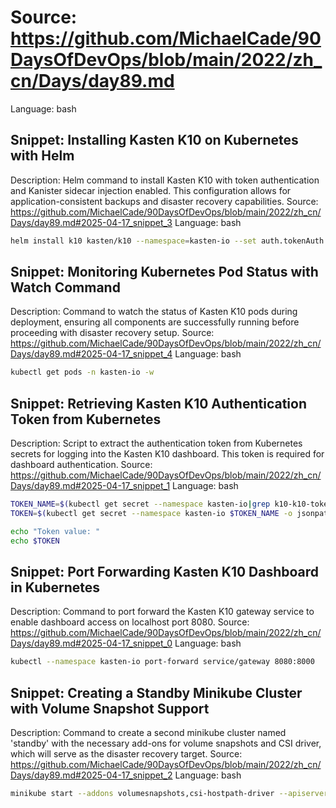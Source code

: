 # Source: https://github.com/MichaelCade/90DaysOfDevOps/blob/main/2022/zh_cn/Days/day89.md
Language: bash

## Snippet: Installing Kasten K10 on Kubernetes with Helm
Description: Helm command to install Kasten K10 with token authentication and Kanister sidecar injection enabled. This configuration allows for application-consistent backups and disaster recovery capabilities.
Source: https://github.com/MichaelCade/90DaysOfDevOps/blob/main/2022/zh_cn/Days/day89.md#2025-04-17_snippet_3
Language: bash

```bash
helm install k10 kasten/k10 --namespace=kasten-io --set auth.tokenAuth.enabled=true --set injectKanisterSidecar.enabled=true --set-string injectKanisterSidecar.namespaceSelector.matchLabels.k10/injectKanisterSidecar=true --create-namespace
```

## Snippet: Monitoring Kubernetes Pod Status with Watch Command
Description: Command to watch the status of Kasten K10 pods during deployment, ensuring all components are successfully running before proceeding with disaster recovery setup.
Source: https://github.com/MichaelCade/90DaysOfDevOps/blob/main/2022/zh_cn/Days/day89.md#2025-04-17_snippet_4
Language: bash

```bash
kubectl get pods -n kasten-io -w
```

## Snippet: Retrieving Kasten K10 Authentication Token from Kubernetes
Description: Script to extract the authentication token from Kubernetes secrets for logging into the Kasten K10 dashboard. This token is required for dashboard authentication.
Source: https://github.com/MichaelCade/90DaysOfDevOps/blob/main/2022/zh_cn/Days/day89.md#2025-04-17_snippet_1
Language: bash

```bash
TOKEN_NAME=$(kubectl get secret --namespace kasten-io|grep k10-k10-token | cut -d " " -f 1)
TOKEN=$(kubectl get secret --namespace kasten-io $TOKEN_NAME -o jsonpath="{.data.token}" | base64 --decode)

echo "Token value: "
echo $TOKEN
```

## Snippet: Port Forwarding Kasten K10 Dashboard in Kubernetes
Description: Command to port forward the Kasten K10 gateway service to enable dashboard access on localhost port 8080.
Source: https://github.com/MichaelCade/90DaysOfDevOps/blob/main/2022/zh_cn/Days/day89.md#2025-04-17_snippet_0
Language: bash

```bash
kubectl --namespace kasten-io port-forward service/gateway 8080:8000
```

## Snippet: Creating a Standby Minikube Cluster with Volume Snapshot Support
Description: Command to create a second minikube cluster named 'standby' with the necessary add-ons for volume snapshots and CSI driver, which will serve as the disaster recovery target.
Source: https://github.com/MichaelCade/90DaysOfDevOps/blob/main/2022/zh_cn/Days/day89.md#2025-04-17_snippet_2
Language: bash

```bash
minikube start --addons volumesnapshots,csi-hostpath-driver --apiserver-port=6443 --container-runtime=containerd -p standby --kubernetes-version=1.21.2
```